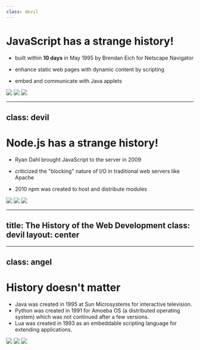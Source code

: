 ```yaml
---
class: devil
---
```


# JavaScript has a strange history!

- built within **10 days** in May 1995 by Brendan Eich for Netscape Navigator

- enhance static web pages with dynamic content by scripting

- embed and communicate with Java applets

<div class="flex justify-evenly pt-5 gap-5 *:h-[200px] *:w-1/3">
    <img src="./Netscape_icon_2007.svg" />
    <img src="./Unofficial_JavaScript_logo_2.svg" />
    <img class="w-[190px] h-[200px]" src="./Java_Applet.webp" />
</div>

<!--
D: Just 10 days!! What good can come out of that?

A: Well, our father did a very big project in just 6 days, remember?
-->

---
class: devil
---

# Node.js has a strange history!

- Ryan Dahl brought JavaScript to the server in 2009

- criticized the "blocking" nature of I/O in traditional web servers like Apache

- 2010 npm was created to host and distribute modules

<div class="flex justify-evenly pt-5 gap-5 *:w-1/5">
    <img src="./V8_JavaScript_engine_logo_2.svg" />
    <LightOrDark>
        <template #dark><img src="./nodejsStackedLight.svg" /></template>
        <template #light><img src="./nodejsStackedDark.svg" /></template>
    </LightOrDark>
    <img src="./Apache_HTTP_server_logo.svg" />
    <img src="./Npm-logo.svg" />
</div>

<!--
- ported V8 JavaScript engine from Google Chrome to Linux
-->

---
title: The History of the Web Development
class: devil
layout: center
---

<Youtube id="aXcuz6fn8_w" height="500px" />

<!--
- from here on, web development turned into a big dumpster fire
-->

---
class: angel
---

# History doesn't matter

<div class="flex">
    <ul class="max-w-1/2">
        <li>Java was created in 1995 at Sun Microsystems for interactive television.</li>
        <li>Python was created in 1991 for Amoeba OS (a distributed operating system) which was not continued after a few versions.</li>
        <li>Lua was created in 1993 as an embeddable scripting language for extending applications.</li>
    </ul>
    <div class="flex flex-wrap gap-5 justify-evenly *:h-[200px]">
        <img src="./Java-Logo.svg" />
        <img src="./Python-logo-notext.svg" />
        <img src="./Lua-Logo.svg" />
    </div>
</div>

<!--
A:
- Java: now used on embedded devices, Android, and server-side applications
- Python: now used in data science, machine learning, web development, and more
- Lua: now very big game development
-->
